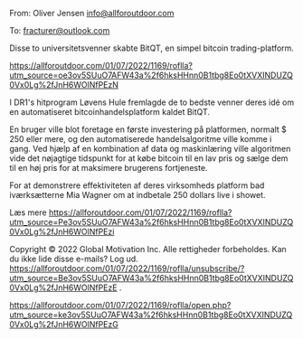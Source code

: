 From: Oliver Jensen <info@allforoutdoor.com>

To: fracturer@outlook.com

Disse to universitetsvenner skabte BitQT, en simpel bitcoin trading-platform.


 <https://allforoutdoor.com/01/07/2022/1169/roflla?utm_source=oe3ov5SUuO7AFW43a%2f6hksHHnn0B1tbg8Eo0tXVXINDUZQ0Vx0Lg%2fJnH6WOlNfPEzN> 

I DR1's hitprogram Løvens Hule fremlagde de to bedste venner deres idé om en automatiseret bitcoinhandelsplatform kaldet BitQT. 

En bruger ville blot foretage en første investering på platformen, normalt $ 250 eller mere, og den automatiserede handelsalgoritme ville komme i gang. Ved hjælp af en kombination af data og maskinlæring ville algoritmen vide det nøjagtige tidspunkt for at købe bitcoin til en lav pris og sælge dem til en høj pris for at maksimere brugerens fortjeneste.

For at demonstrere effektiviteten af deres virksomheds platform bad iværksætterne Mia Wagner om at indbetale 250 dollars live i showet.

Læs mere <https://allforoutdoor.com/01/07/2022/1169/roflla?utm_source=Pe3ov5SUuO7AFW43a%2f6hksHHnn0B1tbg8Eo0tXVXINDUZQ0Vx0Lg%2fJnH6WOlNfPEzi> 

Copyright © 2022 Global Motivation Inc. Alle rettigheder forbeholdes. 
Kan du ikke lide disse e-mails? Log ud. <https://allforoutdoor.com/01/07/2022/1169/roflla/unsubscribe/?utm_source=Be3ov5SUuO7AFW43a%2f6hksHHnn0B1tbg8Eo0tXVXINDUZQ0Vx0Lg%2fJnH6WOlNfPEzE> . 
 	 
 <https://allforoutdoor.com/01/07/2022/1169/roflla/open.php?utm_source=ke3ov5SUuO7AFW43a%2f6hksHHnn0B1tbg8Eo0tXVXINDUZQ0Vx0Lg%2fJnH6WOlNfPEzG> 
